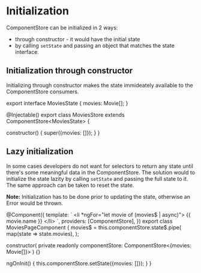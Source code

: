 # Initialization

ComponentStore can be initialized in 2 ways:
- through constructor - it would have the initial state
- by calling `setState` and passing an object that matches the state interface.

## Initialization through constructor

Initializing through constructor makes the state immideately available to the ComponentStore consumers.

<code-example header="movies.store.ts">
export interface MoviesState {
  movies: Movie[];
}

@Injectable()
export class MoviesStore extends ComponentStore&lt;MoviesState&gt; {
  
  constructor() {
    super({movies: []});
  }
}
</code-example>

## Lazy initialization

In some cases developers do not want for selectors to return any state until there's some meaningful data in the ComponentStore. The solution
would to initialize the state lazity by calling `setState` and passing the full state to it. The same approach can be taken to reset the state.

**Note:** Initialization has to be done prior to updating the state, otherwise an Error would be thrown.

<code-example header="movies-page.component.ts">
@Component({
  template: `
    &lt;li *ngFor="let movie of (movies$ | async)"&gt;
      {{ movie.name }}
    &lt;/li&gt;
  `,
  providers: [ComponentStore],
})
export class MoviesPageComponent {
  movies$ = this.componentStore.state$.pipe(
    map(state => state.movies),
  );

  constructor(
    private readonly componentStore: ComponentStore&lt;{movies: Movie[]}&gt;
  ) {}

  ngOnInit() {
    this.componentStore.setState({movies: []});
  }
}
</code-example>
